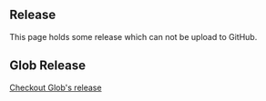 ## Release

This page holds some release which can not be upload to GitHub.


## Glob Release

[Checkout Glob's release](glob)
